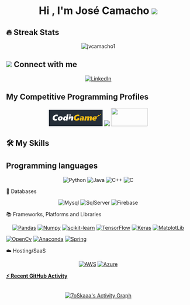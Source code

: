 <h1 align="center">Hi , I'm José Camacho <img src="https://media.giphy.com/media/hvRJCLFzcasrR4ia7z/giphy.gif" width="35"></h1>

<!--
**jvcamacho1/jvcamacho1** is a ✨ _special_ ✨ repository because its `README.md` (this file) appears on your GitHub profile.

Here are some ideas to get you started:

- 🔭 I’m currently working on ...
- 🌱 I’m currently learning ...
- 👯 I’m looking to collaborate on ...
- 🤔 I’m looking for help with ...
- 💬 Ask me about ...
- 📫 How to reach me: ...
- 😄 Pronouns: ...
- ⚡ Fun fact: ...
-->

## 🔥 Streak Stats
<p align="center"><img src="https://github-readme-streak-stats.herokuapp.com/?user=jvcamacho1&theme=algolia" alt="jvcamacho1" /></p>

## <img src="https://media.giphy.com/media/iY8CRBdQXODJSCERIr/giphy.gif" width="30px"> Connect with me
<p align="center">
<a href="[https://www.linkedin.com/in/7oskaa](https://www.linkedin.com/in/jos%C3%A9-victor-xavier-camacho-9a1a34197/)/"><img src="https://img.shields.io/badge/linkedin-%230A66C2.svg?style=plastic&logo=linkedin&logoColor=white" alt="LinkedIn"/></a>
</p>

## My Competitive Programming Profiles
<p align="center">
  <a href="https://www.codingame.com/profile/ce3be6c5b8896d64e3c98477fffbddf46685844"><img src="https://github.com/jvcamacho1/jvcamacho1/blob/main/cg.PNG"></img></a>
  <a href="https://leetcode.com/jvcamacho1/"><img src="https://img.shields.io/badge/LeetCode-000000?style=for-the-badge&logo=LeetCode&logoColor=#d16c06"></img></a>
  <a href="https://www.hackerrank.com/jv_camacho"><img src="https://img.shields.io/badge/-Hackerrank-2EC866?style=for-the-badge&logo=HackerRank&logoColor=white"           width="100" height="50"></img></a>
</p>

## 🛠️ My Skills
## Programming languages
<p align="center"> 
  <a><img alt="Python" src="https://img.shields.io/badge/Python%20-%2314354C.svg?style=plastic&logo=python&logoColor=white"></a>
  <a><img alt="Java" src="https://img.shields.io/badge/Java-%23007396.svg?style=plastic&logo=java&logoColor=white"></a>
  <a><img alt="C++" src="https://img.shields.io/badge/C++%20-%2300599C.svg?style=plastic&logo=c%2B%2B&logoColor=white"></a>
  <a><img alt="C" src="https://img.shields.io/badge/c-%2300599C.svg?style=plastic&logo=c&logoColor=white"></a>
</p>
💾 Databases
<p align="center"> 
  <a> <img alt="Mysql" src="https://img.shields.io/badge/mysql-%2300f.svg?style=for-the-badge&logo=mysql&logoColor=white"></a>
  <a> <img alt="SqlServer" src="https://img.shields.io/badge/Microsoft%20SQL%20Sever-CC2927?style=for-the-badge&logo=microsoft%20sql%20server&logoColor=white"></a>
  <a> <img alt="Firebase" src="https://img.shields.io/badge/Firebase-039BE5?style=for-the-badge&logo=Firebase&logoColor=white"></a>
</p>

📚 Frameworks, Platforms and Libraries
<p align="center">
<a href="#"><img alt="Pandas" src="https://img.shields.io/badge/pandas-%23150458.svg?style=for-the-badge&logo=pandas&logoColor=white"></a>
<a href="#"><img alt="Numpy" src="https://img.shields.io/badge/numpy-%23013243.svg?style=for-the-badge&logo=numpy&logoColor=white"></a>
<a href="#"><img alt="scikit-learn" src="https://img.shields.io/badge/scikit--learn-%23F7931E.svg?style=for-the-badge&logo=scikit-learn&logoColor=white"></a>
<a href="#"><img alt="TensorFlow" src="https://img.shields.io/badge/TensorFlow-%23FF6F00.svg?style=for-the-badge&logo=TensorFlow&logoColor=white"></a>
<a href="#"><img alt="Keras" src="https://img.shields.io/badge/Keras-%23D00000.svg?style=for-the-badge&logo=Keras&logoColor=white"></a>
<a href="#"><img alt="MatplotLib" src="https://img.shields.io/badge/Matplotlib-%23#ffffff.svg?style=for-the-badge&logo=Matplotlib&logoColor=white"></a>
  
 
  
<a href="#"><img alt="OpenCv" src="https://img.shields.io/badge/opencv-%23white.svg?style=for-the-badge&logo=opencv&logoColor=white"></a>
<a href="#"><img alt="Anaconda" src="https://img.shields.io/badge/Anaconda-%2344A833.svg?style=for-the-badge&logo=anaconda&logoColor=white"></a>
<a href="#"><img alt="Spring" src="https://img.shields.io/badge/azure-%230072C6.svg?style=for-the-badge&logo=microsoftazure&logoColor=white"></a>
</p>

☁️ Hosting/SaaS
<p align="center">
<a href="#"><img alt="AWS" src="https://img.shields.io/badge/AWS-%23FF9900.svg?style=for-the-badge&logo=amazon-aws&logoColor=white"></a>
<a href="#"><img alt="Azure" src="https://img.shields.io/badge/azure-%230072C6.svg?style=for-the-badge&logo=microsoftazure&logoColor=white"</a> 
</p>


 </p>
 <summary><b>⚡ Recent GitHub Activity</b></summary>
 <p align="center"> 
  <br/>
   <a href="https://github.com/jvcamacho1"><img alt="7oSkaaa's Activity Graph" src="https://activity-graph.herokuapp.com/graph?username=jvcamacho1&theme=react-dark" /></a>
   </p>
  <br/>
